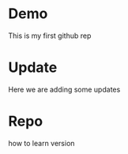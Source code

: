 # Demo

This is my first github rep

# Update 

 Here we are adding some updates

 # Repo

 how to learn version
